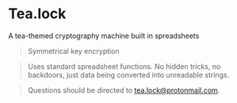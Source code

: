 # Tea.lock
A tea-themed cryptography machine built in spreadsheets


> Symmetrical key encryption

> Uses standard spreadsheet functions. No hidden tricks, no backdoors, just data being converted into unreadable strings.

> Questions should be directed to tea.lock@protonmail.com.
